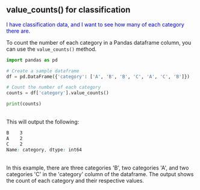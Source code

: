 ## value\_counts() for classification

<span style="color:#0000dd;">I have classification data, and I want to see how many of each category there are.</span>

To count the number of each category in a Pandas dataframe column, you can use the `value_counts()` method.

```python
import pandas as pd

# Create a sample dataframe
df = pd.DataFrame({'category': ['A', 'B', 'B', 'C', 'A', 'C', 'B']})

# Count the number of each category
counts = df['category'].value_counts()

print(counts)
```

<br>
This will output the following:

```css
B    3
A    2
C    2
Name: category, dtype: int64
```

<br>
In this example, there are three categories 'B', two categories 'A', and two categories 'C' in the 'category' column of the dataframe. The output shows the count of each category and their respective values.

<br>
